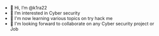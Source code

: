 - 👋 Hi, I’m @k1ra22
- 👀 I’m interested in Cyber security
- 🌱 I'm now learning various topics on try hack me
- 💞️ I'm looking forward to collaborate on any Cyber security project or Job

<!---
k1ra22/k1ra22 is a ✨ special ✨ repository because its `README.md` (this file) appears on your GitHub profile.
You can click the Preview link to take a look at your changes.
--->
